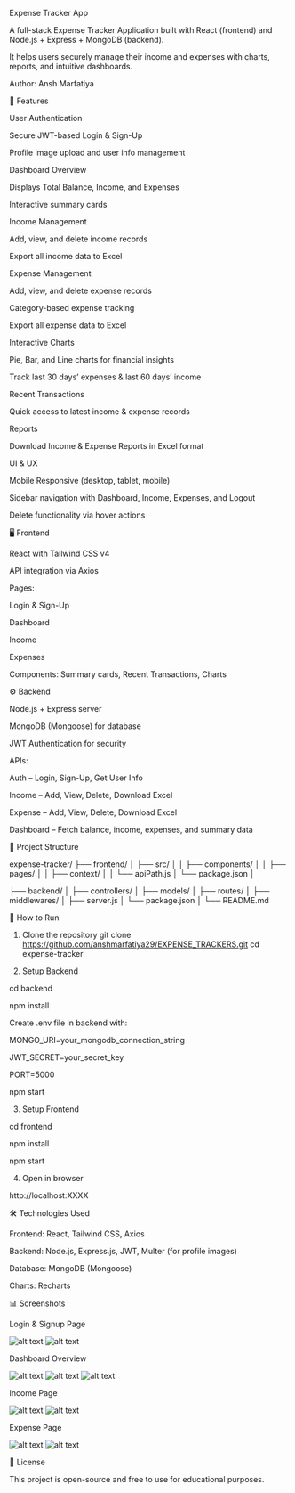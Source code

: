 Expense Tracker App

A full-stack Expense Tracker Application built with React (frontend) and Node.js + Express + MongoDB (backend).

It helps users securely manage their income and expenses with charts, reports, and intuitive dashboards.

Author: Ansh Marfatiya

🔑 Features

User Authentication

Secure JWT-based Login & Sign-Up

Profile image upload and user info management

Dashboard Overview

Displays Total Balance, Income, and Expenses

Interactive summary cards

Income Management

Add, view, and delete income records

Export all income data to Excel

Expense Management

Add, view, and delete expense records

Category-based expense tracking

Export all expense data to Excel

Interactive Charts

Pie, Bar, and Line charts for financial insights

Track last 30 days’ expenses & last 60 days’ income

Recent Transactions

Quick access to latest income & expense records

Reports

Download Income & Expense Reports in Excel format

UI & UX

Mobile Responsive (desktop, tablet, mobile)

Sidebar navigation with Dashboard, Income, Expenses, and Logout

Delete functionality via hover actions

🖥️ Frontend

React with Tailwind CSS v4

API integration via Axios

Pages:

Login & Sign-Up

Dashboard

Income

Expenses

Components: Summary cards, Recent Transactions, Charts

⚙️ Backend

Node.js + Express server

MongoDB (Mongoose) for database

JWT Authentication for security

APIs:

Auth – Login, Sign-Up, Get User Info

Income – Add, View, Delete, Download Excel

Expense – Add, View, Delete, Download Excel

Dashboard – Fetch balance, income, expenses, and summary data

📁 Project Structure

expense-tracker/
├── frontend/
│   ├── src/
│   │   ├── components/
│   │   ├── pages/
│   │   ├── context/
│   │   └── apiPath.js
│   └── package.json
│

├── backend/
│   ├── controllers/
│   ├── models/
│   ├── routes/
│   ├── middlewares/
│   ├── server.js
│   └── package.json
│
└── README.md

🚀 How to Run
1. Clone the repository
git clone https://github.com/anshmarfatiya29/EXPENSE_TRACKERS.git
cd expense-tracker

2. Setup Backend
   
cd backend

npm install

Create .env file in backend with:

MONGO_URI=your_mongodb_connection_string

JWT_SECRET=your_secret_key

PORT=5000

npm start

3. Setup Frontend
   
cd frontend

npm install

npm start

4. Open in browser
   
http://localhost:XXXX

🛠️ Technologies Used

Frontend: React, Tailwind CSS, Axios

Backend: Node.js, Express.js, JWT, Multer (for profile images)

Database: MongoDB (Mongoose)

Charts: Recharts

📊 Screenshots

Login & Signup Page 

![alt text](Screenshot/S1.png)
![alt text](Screenshot/S2.png)

Dashboard Overview

![alt text](Screenshot/S3.png)
![alt text](Screenshot/S4.png)
![alt text](Screenshot/S5.png)

Income Page

![alt text](Screenshot/S6.png)
![alt text](Screenshot/S7.png)

Expense Page

![alt text](Screenshot/S8.png)
![alt text](Screenshot/S9.png)



📄 License

This project is open-source and free to use for educational purposes.







